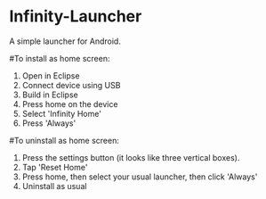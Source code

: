 Infinity-Launcher
=================

A simple launcher for Android.

#To install as home screen:

1. Open in Eclipse
2. Connect device using USB
3. Build in Eclipse
4. Press home on the device
5. Select 'Infinity Home'
6. Press 'Always'

#To uninstall as home screen:
1. Press the settings button (it looks like three vertical boxes).
2. Tap 'Reset Home'
3. Press home, then select your usual launcher, then click 'Always'
4. Uninstall as usual
